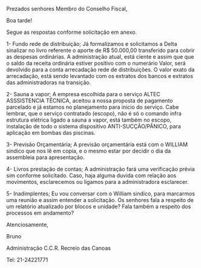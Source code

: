 Prezados senhores Membro do Conselho Fiscal,


Boa tarde!


Segue as respostas conforme solicitação em anexo.


1- Fundo rede de distribuição; Já formalizamos e solicitamos a Delta sinalizar no livro referente o aporte de R$ 50.000,00 transferido para cobrir as despesas ordinárias. A administração atual, está ciente e assim que que o saldo da receita ordinária estiver positivo com o numerário Valor, será devolvido para a conta arrecadação rede de distribuições. O valor exato da arrecadação, está sendo levantado com os extratos dos bancos e extratos das administradoras na transição.

2- Sauna a vapor; A empresa escolhida para o serviço ALTEC ASSSISTENCIA TÉCNICA, aceitou a nossa proposta de pagamento parcelado e já estamos no planejamento para inicio do serviço. Cabe lembrar, que o serviço contratado (escopo), não é só o comando infra estrutura elétrica ligado a sauna a vapor, está também no escopo, instalação de todo o sistema dispositivo ANTI-SUCÇÃO/PÂNICO, para aplicação em bombas das piscinas.

3- Previsão Orçamentária; A previsão orçamentária está com o WILLIAM sindico que nos lê em copia, e o mesmo estar por decidir o dia da assembleia para apresentação.


4- Livros prestação de contas;  A administração fará uma verificação prévia sim conforme solicitado. Caso, haja alguma duvida com relação aos movimentos, esclarecemos ou ligamos para a administradora esclarecer.

5- Inadimplentes; Eu vou conversar com o William sindico, para marcarmos uma reunião e assim entender a solicitação. Os senhores fala a respeito de um relatório atualizado por blocos e unidade? Fala também a respeito dos processos em andamento?



Atenciosamente, 


Bruno

Administração C.C.R. Recreio das Canoas

Tel: 21-24221771
